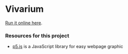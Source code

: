 # Vivarium

[Run it online here](https://giulianoconte.github.io/Vivarium/). 

### Resources for this project

 + [p5.js](https://p5js.org/) is a JavaScript library for easy webpage graphic
